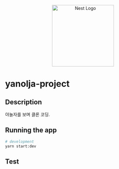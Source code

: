 <p align="center">
  <a href="http://nestjs.com/" target="blank"><img src="https://nestjs.com/img/logo-small.svg" width="200" alt="Nest Logo" /></a>
</p>

# yanolja-project

## Description

야놀자를 보며 클론 코딩.

## Running the app

```bash
# development
yarn start:dev
```

## Test
